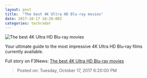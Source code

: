 ```yaml
---
layout: post
title:  "The best 4K Ultra HD Blu-ray movies"
date: 2017-10-17 18:20:00Z
categories: techradar
---
```


![The best 4K Ultra HD Blu-ray movies](http://cdn.mos.cms.futurecdn.net/x4UgnyU6CeMqXozjucRx6Z-1200-80.jpg)

Your ultimate guide to the most impressive 4K Ultra HD Blu-ray films currently available.


Full story on F3News: [The best 4K Ultra HD Blu-ray movies](http://www.f3nws.com/n/Ku2YCB)

> Posted on: Tuesday, October 17, 2017 6:20:00 PM
